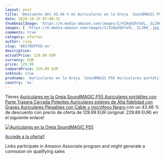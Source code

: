 ```yaml
---
layout: post
title: 'Descuento del 43.46 % en Auriculares en la Oreja  SoundMAGIC P55 '
date: 2020-10-25 07:00:31
thumbnailImage: 'https://m.media-amazon.com/images/I/41NyEQhfaVL._SL200_.jpg'
images: [ 'https://m.media-amazon.com/images/I/41NyEQhfaVL._SL200_.jpg' ]
comments: true
category: ofertas
author: ring
slug: 'B017N5FP5E-es'
description:
actualPrice: 129.99 EUR
currency: EUR
price: 129.99
comparePrice: 229.89 EUR
inStock: true
prodname: 'Auriculares en la Oreja  SoundMAGIC P55 Auriculares portátiles con Parte Trasera Cerrada Potentes Auriculares estéreo de Alta fidelidad con Graves Auriculares Plegables con Cable y micrófono  Negro '
country: 'es'
---
```


Tienes [Auriculares en la Oreja  SoundMAGIC P55 Auriculares portátiles con Parte Trasera Cerrada Potentes Auriculares estéreo de Alta fidelidad con Graves Auriculares Plegables con Cable y micrófono  Negro ](https://www.amazon.es/dp/B017N5FP5E/?tag=tolees-21) con un 43.46 % de descuento con precio de oferta de 129.99 EUR (original: 229.89 EUR) en el siguiente enlace!

[![Auriculares en la Oreja  SoundMAGIC P55 ](https://m.media-amazon.com/images/I/41NyEQhfaVL._SL200_.jpg)](https://www.amazon.es/dp/B017N5FP5E/?tag=tolees-21)

[Accede a la oferta!!](https://www.amazon.es/dp/B017N5FP5E/?tag=tolees-21)

Links participate in Amazon Associate program and might generate a comission on qualifying sales


